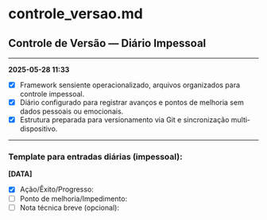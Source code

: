 # controle_versao.md

## Controle de Versão — Diário Impessoal

---

**2025-05-28 11:33**
- [x] Framework sensiente operacionalizado, arquivos organizados para controle impessoal.
- [x] Diário configurado para registrar avanços e pontos de melhoria sem dados pessoais ou emocionais.
- [x] Estrutura preparada para versionamento via Git e sincronização multi-dispositivo.

---

### Template para entradas diárias (impessoal):

**[DATA]**
- [x] Ação/Êxito/Progresso:
- [ ] Ponto de melhoria/Impedimento:
- [ ] Nota técnica breve (opcional):
